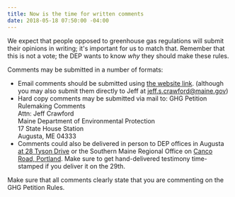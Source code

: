 ```yaml
---
title: Now is the time for written comments
date: 2018-05-18 07:50:00 -04:00
---
```


We expect that people opposed to greenhouse gas regulations will submit their opinions in writing; it's important for us to match that. Remember that this is not a vote; the DEP wants to know *why* they should make these rules. 

Comments may be submitted in a number of formats:  
* Email comments should be submitted using [the website link](http://www.maine.gov/dep/rules/index.html#794983 "Maine D.E.P."). (although you may also submit them directly to Jeff at jeff.s.crawford@maine.gov)  
* Hard copy comments may be submitted via mail to:
    GHG Petition Rulemaking Comments  
    Attn:  Jeff Crawford  
    Maine Department of Environmental Protection  
    17 State House Station  
    Augusta, ME  04333  
* Comments could also be delivered in person to DEP offices in Augusta [at 28 Tyson Drive](http://www.maine.gov/dep/contact/cmro.html "Map to the DEP office") or the Southern Maine Regional Office on [Canco Road, Portland](http://www.maine.gov/dep/contact/smro.html "Map to the DEP office in Portland"). Make sure to get hand-delivered testimony time-stamped if you deliver it on the 29th.

Make sure that all comments clearly state that you are commenting on the GHG Petition Rules.